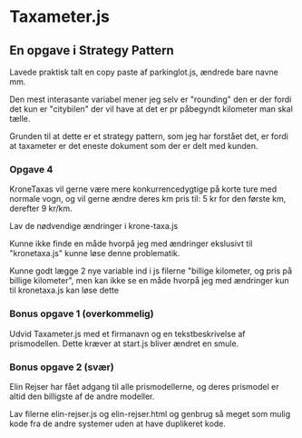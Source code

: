 # Taxameter.js
## En opgave i Strategy Pattern

Lavede praktisk talt en copy paste af parkinglot.js, ændrede bare navne mm.

Den mest interasante variabel mener jeg selv er "rounding" den er der fordi det kun er "citybilen" der vil have at det er pr påbegyndt kilometer man skal tælle.

Grunden til at dette er et strategy pattern, som jeg har forstået det, er fordi at taxameter er det eneste dokument som der er delt med kunden.

### Opgave 4
KroneTaxas vil gerne være mere konkurrencedygtige på korte ture med normale vogn, og vil gerne ændre deres km pris til:
5 kr for den første km, derefter 9 kr/km.

Lav de nødvendige ændringer i krone-taxa.js

Kunne ikke finde en måde hvorpå jeg med ændringer ekslusivt til "kronetaxa.js" kunne løse denne problematik.

Kunne godt lægge 2 nye variable ind i js filerne 
"billige kilometer, og pris på billige kilometer", men kan ikke se en måde hvorpå jeg med ændringer kun til kronetaxa.js kan løse dette



### Bonus opgave 1 (overkommelig)
Udvid Taxameter.js med et firmanavn og en tekstbeskrivelse af prismodellen. Dette kræver at start.js bliver ændret en smule.


### Bonus opgave 2 (svær)
Elin Rejser har fået adgang til alle prismodellerne, og deres prismodel er altid den billigste af de andre modeller.

Lav filerne elin-rejser.js og elin-rejser.html og genbrug så meget som mulig kode fra de andre systemer uden at have duplikeret kode.